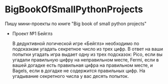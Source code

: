 # BigBookOfSmallPythonProjects

Пишу мини-проекты по книге "Big book of small python projects"

* Проект №1 Бейглз

  В дедуктивной логической игре «Бейглз» необходимо по 
подсказкам угадать секретное число из трех цифр. В ответ на ваши попытки угадать игра выдает одну из трех 
подсказок: Pico, если вы угадали правильную цифру на 
неправильном месте, Fermi, если в вашей догадке есть правильная цифра на правильном месте, и Bagels, если в догадке 
не содержится правильных цифр. На угадывание секретного 
числа у вас десять попыток.
